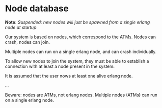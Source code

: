 Node database
=============

**Note:** *Suspended: new nodes will just be spawned from a single erlang node at
startup*

Our system is based on nodes, which correspond to the ATMs.
Nodes can crash, nodes can join.

Multiple nodes can run on a single erlang node, and can crash individually.

To allow new nodes to join the system, they must be able to establish a
connection with at least a node present in the system.

It is assumed that the user nows at least one alive erlang node.

...

Beware: nodes are ATMs, not erlang nodes. Multiple nodes (ATMs) can run on a single
erlang node.
